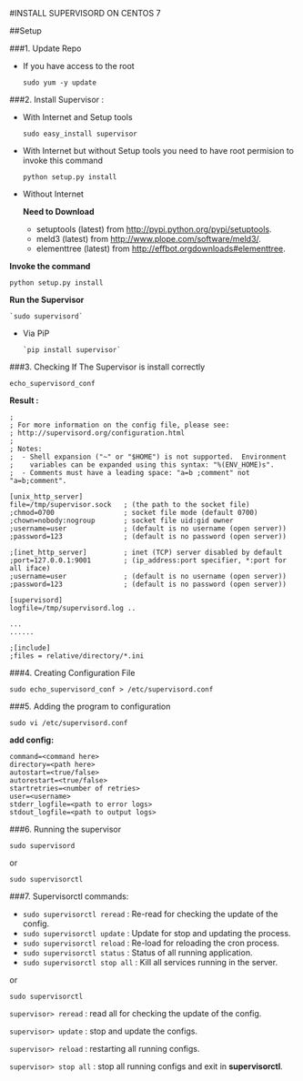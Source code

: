 #INSTALL SUPERVISORD ON CENTOS 7


##Setup

###1. Update Repo

 * If you have access to the root

   `sudo yum -y update`

###2. Install Supervisor :

  * With Internet and Setup tools

      `sudo easy_install supervisor`

  * With Internet but without Setup tools you need to have root permision to invoke this command

    `python setup.py install`


  * Without Internet

    __Need to Download__

       * setuptools (latest) from <http://pypi.python.org/pypi/setuptools>.
     * meld3 (latest) from <http://www.plope.com/software/meld3/>.
     * elementtree (latest) from <http://effbot.orgdownloads#elementtree>.

   __Invoke the command__

   `python setup.py install`

   __Run the Supervisor__

    `sudo supervisord`

 * Via PiP

       `pip install supervisor`


###3. Checking If The Supervisor is install correctly

`echo_supervisord_conf`

 **Result :**

```; Sample supervisor config file.
;
; For more information on the config file, please see:
; http://supervisord.org/configuration.html
;
; Notes:
;  - Shell expansion ("~" or "$HOME") is not supported.  Environment
;    variables can be expanded using this syntax: "%(ENV_HOME)s".
;  - Comments must have a leading space: "a=b ;comment" not "a=b;comment".

[unix_http_server]
file=/tmp/supervisor.sock   ; (the path to the socket file)
;chmod=0700                 ; socket file mode (default 0700)
;chown=nobody:nogroup       ; socket file uid:gid owner
;username=user              ; (default is no username (open server))
;password=123               ; (default is no password (open server))

;[inet_http_server]         ; inet (TCP) server disabled by default
;port=127.0.0.1:9001        ; (ip_address:port specifier, *:port for all iface)
;username=user              ; (default is no username (open server))
;password=123               ; (default is no password (open server))

[supervisord]
logfile=/tmp/supervisord.log ..

...
......

;[include]
;files = relative/directory/*.ini
```

###4. Creating Configuration File

 `sudo echo_supervisord_conf > /etc/supervisord.conf`

###5. Adding the program to configuration

 `sudo vi /etc/supervisord.conf`

 **add config:**

```[program:coinect-bot]
command=<command here>
directory=<path here>
autostart=<true/false>
autorestart=<true/false>
startretries=<number of retries>
user=<username>
stderr_logfile=<path to error logs>
stdout_logfile=<path to output logs>
```

###6. Running the supervisor

`sudo supervisord`

or

`sudo supervisorctl`

###7. Supervisorctl commands:


* `sudo supervisorctl reread` : Re-read for checking the update of the config.
* `sudo supervisorctl update` : Update for stop and updating the process.
* `sudo supervisorctl reload` : Re-load for reloading the cron process.
* `sudo supervisorctl status` : Status of all running application.
* `sudo supervisorctl stop all` : Kill all services running in the server.

or

`sudo supervisorctl`

`supervisor> reread` : read all for checking the update of the config.

`supervisor> update` : stop and update the configs.

`supervisor> reload` : restarting all running configs.

`supervisor> stop all` : stop all running configs and exit in **supervisorctl**.
